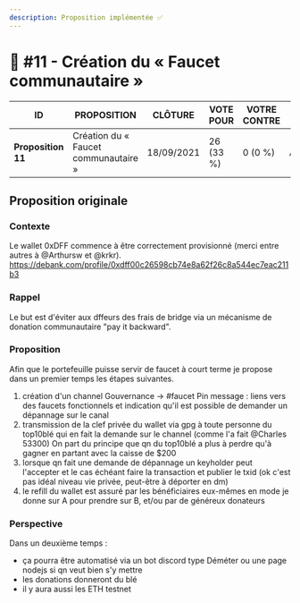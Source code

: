 ```yaml
---
description: Proposition implémentée ✅
---
```


# 📜 #11 - Création du « Faucet communautaire »

| ID                 | PROPOSITION                          | CLÔTURE    | VOTE POUR | VOTRE CONTRE | STATUT   |
| ------------------ | ------------------------------------ | ---------- | --------- | ------------ | -------- |
| **Proposition 11** | Création du « Faucet communautaire » | 18/09/2021 | 26 (33 %) | 0 (0 %)      | Acceptée |

## Proposition originale

### Contexte

Le wallet 0xDFF commence à être correctement provisionné (merci entre autres à @Arthursw et @krkr). https://debank.com/profile/0xdff00c26598cb74e8a62f26c8a544ec7eac211b3

### Rappel

Le but est d'éviter aux dffeurs des frais de bridge via un mécanisme de donation communautaire "pay it backward".

### Proposition

Afin que le portefeuille puisse servir de faucet à court terme je propose dans un premier temps les étapes suivantes.

1. création d'un channel Gouvernance -> #faucet Pin message : liens vers des faucets fonctionnels et indication qu'il est possible de demander un dépannage sur le canal
2. transmission de la clef privée du wallet via gpg à toute personne du top10blé qui en fait la demande sur le channel (comme l'a fait @Charles 53300) On part du principe que qn du top10blé a plus à perdre qu'à gagner en partant avec la caisse de $200
3. lorsque qn fait une demande de dépannage un keyholder peut l'accepter et le cas échéant faire la transaction et publier le txid (ok c'est pas idéal niveau vie privée, peut-être à déporter en dm)
4. le refill du wallet est assuré par les bénéficiaires eux-mêmes en mode je donne sur A pour prendre sur B, et/ou par de généreux donateurs

### Perspective

Dans un deuxième temps :

* ça pourra être automatisé via un bot discord type Déméter ou une page nodejs si qn veut bien s'y mettre
* les donations donneront du blé
* il y aura aussi les ETH testnet
